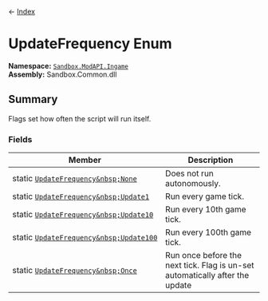← [Index](index)
# UpdateFrequency Enum
**Namespace:** [`Sandbox.ModAPI.Ingame`](Sandbox.ModAPI.Ingame)  
**Assembly:** Sandbox.Common.dll  
## Summary
Flags set how often the script will run itself.
### Fields
|Member|Description|
|---|---|
|static&nbsp;[`UpdateFrequency&nbsp;None`](Sandbox.ModAPI.Ingame.None)|Does not run autonomously.|
|static&nbsp;[`UpdateFrequency&nbsp;Update1`](Sandbox.ModAPI.Ingame.Update1)|Run every game tick.|
|static&nbsp;[`UpdateFrequency&nbsp;Update10`](Sandbox.ModAPI.Ingame.Update10)|Run every 10th game tick.|
|static&nbsp;[`UpdateFrequency&nbsp;Update100`](Sandbox.ModAPI.Ingame.Update100)|Run every 100th game tick.|
|static&nbsp;[`UpdateFrequency&nbsp;Once`](Sandbox.ModAPI.Ingame.Once)|Run once before the next tick. Flag is un-set automatically after the update|
